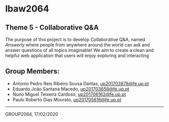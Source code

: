 # lbaw2064

## Theme 5 - Collaborative Q&A

The purpose of this project is to develop Collaborative Q&A, named *Answerly* where people from anywhere around the world can ask and answer questions of all topics imaginable! 
We aim to create a clean and helpful web application that users will enjoy exploring and interacting

## Group Members:

* Antonio Pedro Reis Ribeiro Sousa Dantas, up201703878@fe.up.pt
* Eduardo João Santana Macedo, up201703658@fe.up.pt
* Nuno Miguel Teixeira Cardoso, up201706162@fe.up.pt
* Paulo Roberto Dias Mourato, up201705616@fe.up.pt

***
GROUP2064, 17/02/2020
